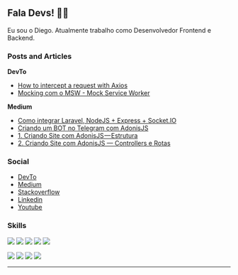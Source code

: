 ## Fala Devs! :man_technologist: </center>

Eu sou o Diego. Atualmente trabalho como Desenvolvedor Frontend e Backend.

### Posts and Articles

**DevTo**

- [How to intercept a request with Axios](https://dev.to/deesouza/how-to-cancel-a-request-with-axios-48kg)
- [Mocking com o MSW - Mock Service Worker](https://dev.to/deesouza/mocking-com-o-msw-mock-service-worker-16n3)

**Medium**

- [Como integrar Laravel, NodeJS + Express + Socket.IO](https://medium.com/rocketseat/como-integrar-laravel-nodejs-socket-io-2b06a069b8e3)
- [Criando um BOT no Telegram com AdonisJS](https://www.linkedin.com/pulse/criando-um-bot-telegram-com-adonisjs-diego-souza/?trackingId=F17yvkPoTYiABbSKesZNUw%3D%3D)
- [1. Criando Site com AdonisJS — Estrutura](https://medium.com/@diegoalves_37748/criando-primeiro-site-com-adonisjs-estrutura-e3d4de2f643a)
- [2. Criando Site com AdonisJS — Controllers e Rotas](https://medium.com/@diegoalves_37748/2-criando-site-com-adonisjs-controllers-e-rotas-d3bd275598c0)

### Social

- [DevTo](https://dev.to/deesouza)
- [Medium](https://medium.com/@diegoalves_37748)
- [Stackoverflow](https://pt.stackoverflow.com/users/23919/diego-souza)
- [Linkedin](https://www.linkedin.com/in/deesouza)
- [Youtube](https://www.youtube.com/c/DiegoSouza23)

### Skills

<img src="https://img.shields.io/badge/Tech-Javascript-purple?style=for-the-badge&logo=javascript" /> <img src="https://img.shields.io/badge/Tech-NodeJS-green?style=for-the-badge&logo=node.js" /> <img src="https://img.shields.io/badge/Tech-React-blue?style=for-the-badge&logo=react" /> <img src="https://img.shields.io/badge/Tech-ReactNative-lightgray?style=for-the-badge&logo=react" /> <img src="https://img.shields.io/badge/Tech-Typescript-black?style=for-the-badge&logo=typescript" />

<img src="https://img.shields.io/badge/Tech-Next-lightblue?style=for-the-badge&logo=next.js" /> <img src="https://img.shields.io/badge/Framework-Gatsby-brown?style=for-the-badge&logo=gatsby" /> <img src="https://img.shields.io/badge/Framework-AdonisJS-purple?style=for-the-badge&logo=adonisjs" /> <img src="https://img.shields.io/badge/Tech-Laravel-orange?style=for-the-badge&logo=laravel" />

---
